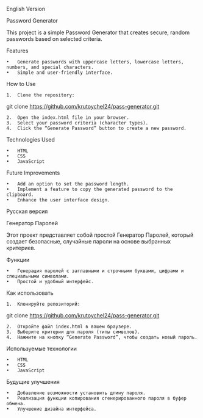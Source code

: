 English Version

Password Generator

This project is a simple Password Generator that creates secure, random passwords based on selected criteria.

Features

	•	Generate passwords with uppercase letters, lowercase letters, numbers, and special characters.
	•	Simple and user-friendly interface.

How to Use

	1.	Clone the repository:

git clone https://github.com/krutoychel24/pass-generator.git


	2.	Open the index.html file in your browser.
	3.	Select your password criteria (character types).
	4.	Click the “Generate Password” button to create a new password.

Technologies Used

	•	HTML
	•	CSS
	•	JavaScript

Future Improvements

	•	Add an option to set the password length.
	•	Implement a feature to copy the generated password to the clipboard.
	•	Enhance the user interface design.

Русская версия

Генератор Паролей

Этот проект представляет собой простой Генератор Паролей, который создает безопасные, случайные пароли на основе выбранных критериев.

Функции

	•	Генерация паролей с заглавными и строчными буквами, цифрами и специальными символами.
	•	Простой и удобный интерфейс.

Как использовать

	1.	Клонируйте репозиторий:

git clone https://github.com/krutoychel24/pass-generator.git


	2.	Откройте файл index.html в вашем браузере.
	3.	Выберите критерии для пароля (типы символов).
	4.	Нажмите на кнопку “Generate Password”, чтобы создать новый пароль.

Используемые технологии

	•	HTML
	•	CSS
	•	JavaScript

Будущие улучшения

	•	Добавление возможности установить длину пароля.
	•	Реализация функции копирования сгенерированного пароля в буфер обмена.
	•	Улучшение дизайна интерфейса.
